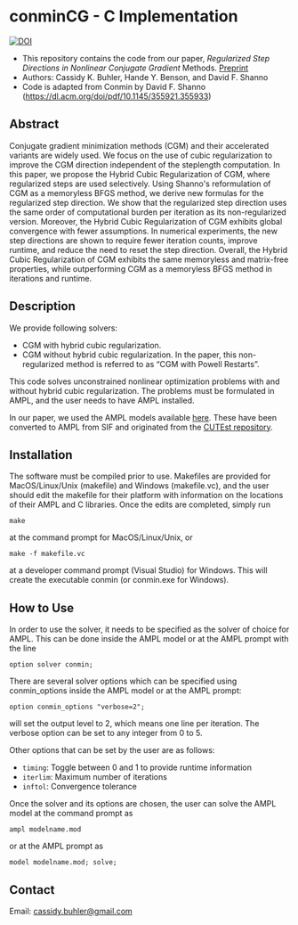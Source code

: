 # conminCG - C Implementation

 <a href="https://zenodo.org/doi/10.5281/zenodo.13315591"><img src="https://zenodo.org/badge/468032697.svg" alt="DOI"></a>

- This repository contains the code from our paper, *Regularized Step Directions in Nonlinear Conjugate Gradient* Methods. [Preprint](https://arxiv.org/abs/2110.06308)
- Authors: Cassidy K. Buhler, Hande Y. Benson, and David F. Shanno
- Code is adapted from Conmin by David F. Shanno (https://dl.acm.org/doi/pdf/10.1145/355921.355933)


## Abstract 

Conjugate gradient minimization methods (CGM) and their accelerated variants are widely used. We focus on the use of cubic regularization to improve the CGM direction independent of the steplength computation. In this paper, we propose the Hybrid Cubic Regularization of CGM, where regularized steps are used selectively. Using Shanno's reformulation of CGM as a memoryless BFGS method, we derive new formulas for the regularized step direction. We show that the regularized step direction uses the same order of computational burden per iteration as its non-regularized version. Moreover, the Hybrid Cubic Regularization of CGM exhibits global convergence with fewer assumptions. In numerical experiments, the new step directions are shown to require fewer iteration counts, improve runtime, and reduce the need to reset the step direction. Overall, the Hybrid Cubic Regularization of CGM exhibits the same memoryless and matrix-free properties, while outperforming CGM as a memoryless BFGS method in iterations and runtime.


## Description
We provide following solvers: 

- CGM with hybrid cubic regularization. 
- CGM without hybrid cubic regularization. In the paper, this non-regularized method is referred to as “CGM with Powell Restarts”. 

This code solves unconstrained nonlinear optimization problems with and without hybrid cubic regularization. The problems must be formulated in AMPL, and the user needs to have AMPL installed.

In our paper, we used the AMPL models available [here](https://vanderbei.princeton.edu/ampl/nlmodels/cute/index.html). These have been converted to AMPL from SIF and originated from the [CUTEst repository](https://github.com/ralna/CUTEst).


## Installation

The software must be compiled prior to use.  Makefiles are provided for MacOS/Linux/Unix (makefile) and Windows (makefile.vc), and the user should edit the makefile for their platform with information on the locations of their AMPL and C libraries.  Once the edits are completed, simply run
```
make
```
at the command prompt for MacOS/Linux/Unix, or
```
make -f makefile.vc
```
at a developer command prompt (Visual Studio) for Windows.  This will create the executable conmin (or conmin.exe for Windows).


## How to Use

In order to use the solver, it needs to be specified as the solver of choice for AMPL.  This can be done inside the AMPL model or at the AMPL prompt with the line
```
option solver conmin;
```

There are several solver options which can be specified using conmin_options inside the AMPL model or at the AMPL prompt:
```
option conmin_options "verbose=2";
```
will set the output level to 2, which means one line per iteration.  The verbose option can be set to any integer from 0 to 5.  

Other options that can be set by the user are as follows:
- `timing`: Toggle between 0 and 1 to provide runtime information
- `iterlim`: Maximum number of iterations
- `inftol`: Convergence tolerance

Once the solver and its options are chosen, the user can solve the AMPL model at the command prompt as 
```
ampl modelname.mod
```
or at the AMPL prompt as
```
model modelname.mod; solve;
```

## Contact
Email: cassidy.buhler@gmail.com






